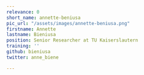 ```yaml
---
relevance: 0
short_name: annette-beniusa
pic_url: "/assets/images/annette-beniusa.png"
firstname: Annette
lastname: Bieniusa
position: Senior Researcher at TU Kaiserslautern
training: ''
github: bieniusa
twitter: anne_biene

---
```

